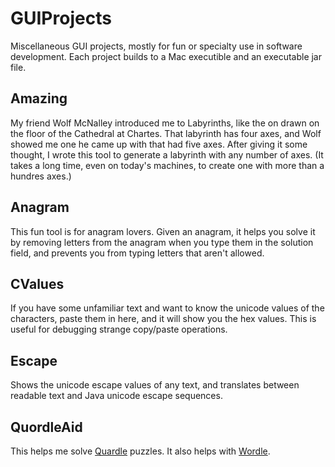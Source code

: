 # GUIProjects
Miscellaneous GUI projects, mostly for fun or specialty use in software development. Each project builds to a Mac executible and an executable jar file.

## Amazing
My friend Wolf McNalley introduced me to Labyrinths, like the on drawn on the floor of the Cathedral at Chartes. That labyrinth has four axes, and Wolf showed
me one he came up with that had five axes. After giving it some thought, I wrote this tool to generate a labyrinth with any number of axes. (It takes a long time,
even on today's machines, to create one with more than a hundres axes.)

## Anagram
This fun tool is for anagram lovers. Given an anagram, it helps you solve it by removing letters from the anagram when you type them in the solution field, and 
prevents you from typing letters that aren't allowed.

## CValues
If you have some unfamiliar text and want to know the unicode values of the characters, paste them in here, and it will show you the hex values. This is useful
for debugging strange copy/paste operations.

## Escape
Shows the unicode escape values of any text, and translates between readable text and Java unicode escape sequences.

## QuordleAid
This helps me solve [Quardle](URL "https://www.quordle.com/#/") puzzles. It also helps with [Wordle](URL "https://www.nytimes.com/games/wordle/index.html").
